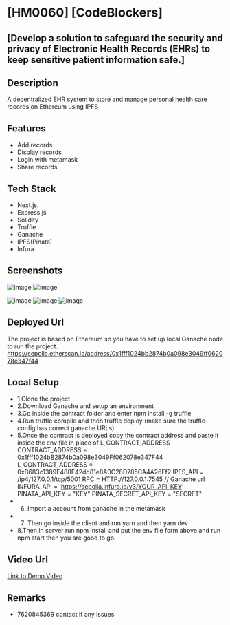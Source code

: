 # [HM0060] [CodeBlockers]

## [Develop a solution to safeguard the security and privacy of Electronic Health Records (EHRs) to keep sensitive patient information safe.]

## Description
A decentralized EHR system to store and manage personal health care records on Ethereum using IPFS

## Features
- Add records
- Display records
- Login with metamask
- Share records

## Tech Stack
- Next.js.
- Express.js
- Solidity
- Truffle
- Ganache
- IPFS(Pinata)
- Infura

## Screenshots
![image](https://github.com/Vikrant-Khedkar/HM0060_EHR/assets/64966091/c804feaf-5a69-45be-ac98-5e434dab459a)
![image](https://github.com/Vikrant-Khedkar/HM0060_EHR/assets/64966091/e5ec0d1a-54f3-4ab3-b293-e23f54c06614)

![image](https://github.com/Vikrant-Khedkar/HM0060_EHR/assets/64966091/35ca5f5f-c245-42f0-8ba2-cb943cfc0636)
![image](https://github.com/Vikrant-Khedkar/HM0060_EHR/assets/64966091/38bbec33-14a5-451f-ab6e-d5f4bb4dcc8a)
![image](https://github.com/Vikrant-Khedkar/HM0060_EHR/assets/64966091/5fc7708f-8ce1-4c0b-a1f2-b21042a755a6)



## Deployed Url
The project is based on Ethereum so you have to set up local Ganache node to run the project. 
https://sepolia.etherscan.io/address/0x1fff1024bb2874b0a098e3049ff062078e347f44
## Local Setup 
- 1.Clone the project 
- 2.Download Ganache and setup an environment
- 3.Go inside the contract folder and enter npm install -g truffle
- 4.Run truffle compile and then truffle deploy (make sure the truffle-config has correct ganache URLs)
- 5.Once the contract is deployed copy the contract address and paste it inside the env file in place of L_CONTRACT_ADDRESS
CONTRACT_ADDRESS = 0x1fff1024bB2874b0a098e3049Ff062078e347F44
L_CONTRACT_ADDRESS = 0xB683c1389E488F42dd81e8A0C28D785CA4A26Ff2
IPFS_API = /ip4/127.0.0.1/tcp/5001
RPC = HTTP://127.0.0.1:7545 // Ganache url
INFURA_API = 'https://sepolia.infura.io/v3/YOUR_API_KEY'
PINATA_API_KEY = "KEY"
PINATA_SECRET_API_KEY = "SECRET"
- 6. Import a account from ganache in the metamask
- 7. Then go inside the client and run yarn and then yarn dev
- 8.Then in server run npm install and put the env file form above and run npm start then you are good to go.

## Video Url
[Link to Demo Video](https://drive.google.com/file/d/1G5wTlxUuYusq-ePeL_1lQ_z6787SDEsx/view?usp=sharing)

## Remarks
- 7620845369 contact if any issues
